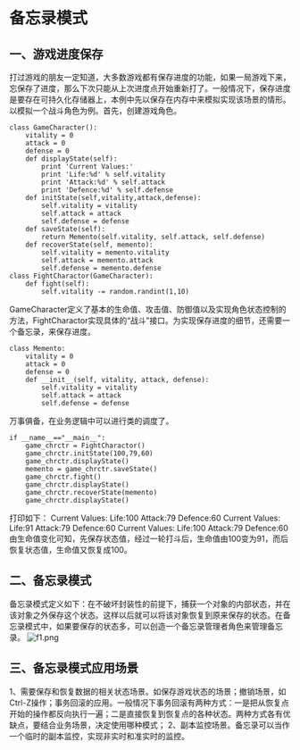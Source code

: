 # 备忘录模式

## 一、游戏进度保存

打过游戏的朋友一定知道，大多数游戏都有保存进度的功能，如果一局游戏下来，忘保存了进度，那么下次只能从上次进度点开始重新打了。一般情况下，保存进度是要存在可持久化存储器上，本例中先以保存在内存中来模拟实现该场景的情形。
以模拟一个战斗角色为例。首先，创建游戏角色。

```
class GameCharacter():
    vitality = 0
    attack = 0
    defense = 0
    def displayState(self):
        print 'Current Values:'
        print 'Life:%d' % self.vitality
        print 'Attack:%d' % self.attack
        print 'Defence:%d' % self.defense
    def initState(self,vitality,attack,defense):
        self.vitality = vitality
        self.attack = attack
        self.defense = defense
    def saveState(self):
        return Memento(self.vitality, self.attack, self.defense)
    def recoverState(self, memento):
        self.vitality = memento.vitality
        self.attack = memento.attack
        self.defense = memento.defense
class FightCharactor(GameCharacter):
    def fight(self):
        self.vitality -= random.randint(1,10)
```

GameCharacter定义了基本的生命值、攻击值、防御值以及实现角色状态控制的方法，FightCharactor实现具体的“战斗”接口。为实现保存进度的细节，还需要一个备忘录，来保存进度。

```
class Memento:
    vitality = 0
    attack = 0
    defense = 0
    def __init__(self, vitality, attack, defense):
        self.vitality = vitality
        self.attack = attack
        self.defense = defense
```

万事俱备，在业务逻辑中可以进行类的调度了。

```
if __name__=="__main__":
    game_chrctr = FightCharactor()
    game_chrctr.initState(100,79,60)
    game_chrctr.displayState()
    memento = game_chrctr.saveState()
    game_chrctr.fight()
    game_chrctr.displayState()
    game_chrctr.recoverState(memento)
    game_chrctr.displayState()
```

打印如下：
Current Values:
Life:100
Attack:79
Defence:60
Current Values:
Life:91
Attack:79
Defence:60
Current Values:
Life:100
Attack:79
Defence:60
由生命值变化可知，先保存状态值，经过一轮打斗后，生命值由100变为91，而后恢复状态值，生命值又恢复成100。

## 二、备忘录模式

备忘录模式定义如下：在不破坏封装性的前提下，捕获一个对象的内部状态，并在该对象之外保存这个状态。这样以后就可以将该对象恢复到原来保存的状态。在备忘录模式中，如果要保存的状态多，可以创造一个备忘录管理者角色来管理备忘录。
![f1.png](http://ata2-img.cn-hangzhou.img-pub.aliyun-inc.com/8d093387a68367ea0028f54d97f52cfb.png)

## 三、备忘录模式应用场景

1、需要保存和恢复数据的相关状态场景。如保存游戏状态的场景；撤销场景，如Ctrl-Z操作；事务回滚的应用。一般情况下事务回滚有两种方式：一是把从恢复点开始的操作都反向执行一遍；二是直接恢复到恢复点的各种状态。两种方式各有优缺点，要结合业务场景，决定使用哪种模式；
2、副本监控场景。备忘录可以当作一个临时的副本监控，实现非实时和准实时的监控。